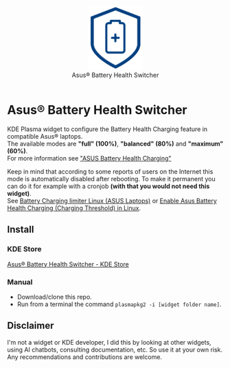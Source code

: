 <div align="center">
<picture>
  <source media="(prefers-color-scheme: dark)" srcset="logo.png">
  <img alt="Logo" src="logo.png" height="150px">
</picture>
<br>
Asus® Battery Health Switcher
</div>
<br>

# Asus® Battery Health Switcher
KDE Plasma widget to configure the Battery Health Charging feature in compatible Asus® laptops.  
The available modes are **"full" (100%)**, **"balanced" (80%)** and **"maximum" (60%)**.  
For more information see ["ASUS Battery Health Charging"](https://www.asus.com/us/support/FAQ/1032726/)

Keep in mind that according to some reports of users on the Internet this mode is automatically disabled after rebooting. 
To make it permanent you can do it for example with a cronjob **(with that you would not need this widget)**.  
See [Battery Charging limiter Linux (ASUS Laptops)](https://github.com/sreejithag/battery-charging-limiter-linux) or [Enable Asus Battery Health Charging (Charging Threshold) in Linux](https://www.youtube.com/watch?v=BacV_hvaXfU).

## Install

### KDE Store
[Asus® Battery Health Switcher - KDE Store](https://store.kde.org/p/2075212/)

### Manual
- Download/clone this repo.
- Run from a terminal the command `plasmapkg2 -i [widget folder name]`.

## Disclaimer
I'm not a widget or KDE developer, I did this by looking at other widgets, using AI chatbots, consulting documentation, etc. So use it at your own risk.
Any recommendations and contributions are welcome.
